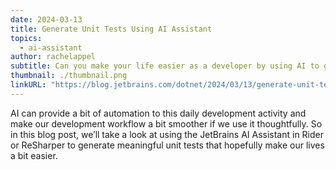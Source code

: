 ```yaml
---
date: 2024-03-13
title: Generate Unit Tests Using AI Assistant
topics:
  - ai-assistant
author: rachelappel
subtitle: Can you make your life easier as a developer by using AI to generate unit tests?
thumbnail: ./thumbnail.png
linkURL: "https://blog.jetbrains.com/dotnet/2024/03/13/generate-unit-tests-using-ai/"
---
```


AI can provide a bit of automation to this daily development activity and make our development workflow a bit smoother if we use it thoughtfully. So in this blog post, we’ll take a look at using the JetBrains AI Assistant in Rider or ReSharper to generate meaningful unit tests that hopefully make our lives a bit easier.
